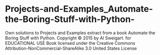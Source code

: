 # Projects-and-Examples_Automate-the-Boring-Stuff-with-Python-
Own solutions to Projects and Examples extract from a book Automate the Boring Stuff with Python.
Copyright © 2015 by Al Sweigart. for EDUCATIONAL USE 
Book licensed under the Creative Commons Attribution-NonCommercial-ShareAlike 3.0 United States License
